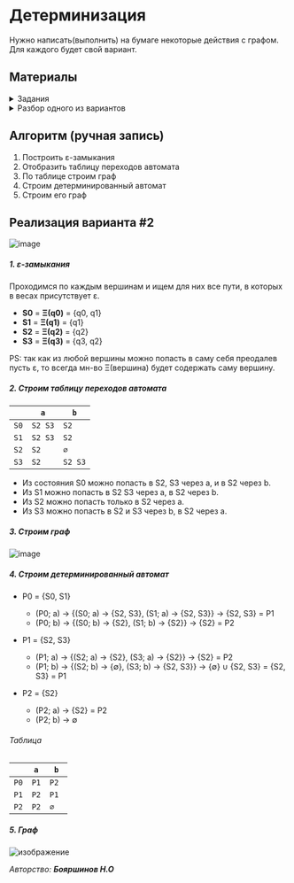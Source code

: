 # Детерминизация

Нужно написать(выполнить) на бумаге некоторые действия с графом.
Для каждого будет свой вариант.

## Материалы

<details>
  <summary>Задания</summary>
  
  ###### В лаб работе #4 Вам стоит выполнить только задание 1 (на бумаге). Задание 2 (программно) предназначено для лаб #5
  
  ![image](https://user-images.githubusercontent.com/76239707/227046824-d190b997-55c0-43a7-ae68-5b358a300f7e.png)
  ![image](https://user-images.githubusercontent.com/76239707/227046845-ad9d0dcd-91da-4a22-bca4-02e86eb45ced.png)
  ![image](https://user-images.githubusercontent.com/76239707/227046866-741a1e2f-ed4c-4f49-8f90-33184bbc1425.png)
  ![image](https://user-images.githubusercontent.com/76239707/227046884-d55924c1-e805-445c-90a0-1e3daf6c053f.png)
  ![image](https://user-images.githubusercontent.com/76239707/227046902-574be413-b8cb-47cb-86c5-af600feab273.png)

</details>

<details>
  <summary>Разбор одного из вариантов</summary>
  
  ###### Авторство: Лера Радаева
  
  ![image](https://user-images.githubusercontent.com/76239707/227047193-c2a1b6de-49f6-4ffc-969a-49570a89b60f.png)
  ![image](https://user-images.githubusercontent.com/76239707/227047226-d7ea18d0-b2e5-485e-a664-8e8b4282e06a.png)
  ![image](https://user-images.githubusercontent.com/76239707/227047241-bcc0ae85-914b-4b57-98a9-b34aca67770b.png)
  ![image](https://user-images.githubusercontent.com/76239707/227047309-0c756ffd-848f-4e0b-a37b-850233c6dcf8.png)

</details>


## Алгоритм (ручная запись)
1. Построить ε-замыкания
2. Отобразить таблицу переходов автомата
3. По таблице строим граф
4. Строим детерминированный автомат
6. Строим его граф

## Реализация варианта #2

![image](https://user-images.githubusercontent.com/76239707/227050901-3a1e5a51-dc70-4668-9403-4f9109a50802.png)

##### 1. ε-замыкания

Проходимся по каждым вершинам и ищем для них все пути, в которых в весах присутствует ε.

- **S0** = **Ξ(q0)** = {q0, q1}
- **S1** = **Ξ(q1)** = {q1}
- **S2** = **Ξ(q2)** = {q2}
- **S3** = **Ξ(q3)** = {q3, q2}

PS: так как из любой вершины можно попасть в саму себя преодалев пусть ε, то всегда мн-во Ξ(вершина) будет содержать саму вершину.

##### 2. Строим таблицу переходов автомата

|      | `a`    | `b`    |
|------|--------|--------|
| `S0` | `S2 S3`| ` S2  `|
| `S1` | `S2 S3`| ` S2  `|
| `S2` | ` S2 ` | ` ∅ ` |
| `S3` | ` S2  `| `S2 S3`|

- Из состояния S0 можно попасть в S2, S3 через a, и в S2 через b.
- Из S1 можно попасть в S2 S3 через a, в S2 через b.
- Из S2 можно попасть только в S2 через a.
- Из S3 можно попасть в S2 и S3 через b, в S2 через a.

##### 3. Cтроим граф

  ![image](https://user-images.githubusercontent.com/76239707/229360546-11aa2cee-9323-44a3-bbb9-7493c0a15197.png)


##### 4. Строим детерминированный автомат

- P0 = {S0, S1}
  - (P0; a) -> {(S0; a) -> {S2, S3}, (S1; a) -> {S2, S3}} -> {S2, S3} = P1
  - (P0; b) -> {(S0; b) -> {S2}, (S1; b) -> {S2}} -> {S2} = P2

- P1 = {S2, S3}
  - (P1; a) -> {(S2; a) -> {S2}, (S3; a) -> {S2}} -> {S2} = P2
  - (P1; b) -> {(S2; b) -> {∅}, (S3; b) -> {S2, S3}} -> {∅} ∪ {S2, S3} = {S2, S3} = P1

- P2 = {S2}
  - (P2; a) -> {S2} = P2
  - (P2; b) -> ∅


###### Таблица

|      | `a`    | `b`    |
|------|--------|--------|
| `P0` | ` P1 ` | ` P2  `|
| `P1` | ` P2 ` | ` P1  `|
| `P2` | ` P2 ` | ` ∅ ` |

##### 5. Граф

![изображение](https://user-images.githubusercontent.com/76239707/229836052-26213c91-3856-4117-a327-3ef46b4b839c.png)


*Авторство: **Бояршинов Н.О***
